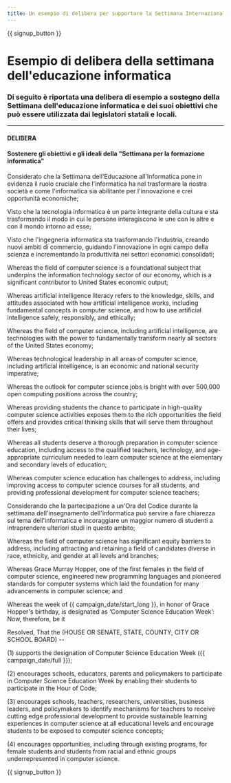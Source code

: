 ```yaml
---
title: Un esempio di delibera per supportare la Settimana Internazionale di Educazione all'Informatica e l'Ora del Codice
---
```


{{ signup_button }}

# Esempio di delibera della settimana dell'educazione informatica

### Di seguito è riportata una delibera di esempio a sostegno della Settimana dell'educazione informatica e dei suoi obiettivi che può essere utilizzata dai legislatori statali e locali.

* * *

#### **DELIBERA**  


#### Sostenere gli obiettivi e gli ideali della "Settimana per la formazione informatica"

Considerato che la Settimana dell'Educazione all'Informatica pone in evidenza il ruolo cruciale che l'informatica ha nel trasformare la nostra società e come l'informatica sia abilitante per l'innovazione e crei opportunità economiche;

Visto che la tecnologia informatica è un parte integrante della cultura e sta trasformando il modo in cui le persone interagiscono le une con le altre e con il mondo intorno ad esse;

Visto che l'ingegneria informatica sta trasformando l'industria, creando nuovi ambiti di commercio, guidando l'innovazione in ogni campo della scienza e incrementando la produttività nei settori economici consolidati;

Whereas the field of computer science is a foundational subject that underpins the information technology sector of our economy, which is a significant contributor to United States economic output;

Whereas artificial intelligence literacy refers to the knowledge, skills, and attitudes associated with how artificial intelligence works, including fundamental concepts in computer science, and how to use artificial intelligence safely, responsibly, and ethically;

Whereas the field of computer science, including artificial intelligence, are technologies with the power to fundamentally transform nearly all sectors of the United States economy;

Whereas technological leadership in all areas of computer science, including artificial intelligence, is an economic and national security imperative;

Whereas the outlook for computer science jobs is bright with over 500,000 open computing positions across the country;

Whereas providing students the chance to participate in high-quality computer science activities exposes them to the rich opportunities the field offers and provides critical thinking skills that will serve them throughout their lives;

Whereas all students deserve a thorough preparation in computer science education, including access to the qualified teachers, technology, and age-appropriate curriculum needed to learn computer science at the elementary and secondary levels of education;

Whereas computer science education has challenges to address, including improving access to computer science courses for all students, and providing professional development for computer science teachers;

Considerando che la partecipazione a un'Ora del Codice durante la settimana dell'insegnamento dell'informatica può servire a fare chiarezza sul tema dell'informatica e incoraggiare un maggior numero di studenti a intraprendere ulteriori studi in questo ambito;

Whereas the field of computer science has significant equity barriers to address, including attracting and retaining a field of candidates diverse in race, ethnicity, and gender at all levels and branches;

Whereas Grace Murray Hopper, one of the first females in the field of computer science, engineered new programming languages and pioneered standards for computer systems which laid the foundation for many advancements in computer science; and

Whereas the week of {{ campaign_date/start_long }}, in honor of Grace Hopper's birthday, is designated as ‘Computer Science Education Week’: Now, therefore, be it <br />

Resolved, That the (HOUSE OR SENATE, STATE, COUNTY, CITY OR SCHOOL BOARD) --

(1) supports the designation of Computer Science Education Week ({{ campaign_date/full }});

(2) encourages schools, educators, parents and policymakers to participate in Computer Science Education Week by enabling their students to participate in the Hour of Code;

(3) encourages schools, teachers, researchers, universities, business leaders, and policymakers to identify mechanisms for teachers to receive cutting edge professional development to provide sustainable learning experiences in computer science at all educational levels and encourage students to be exposed to computer science concepts;

(4) encourages opportunities, including through existing programs, for female students and students from racial and ethnic groups underrepresented in computer science.

{{ signup_button }}